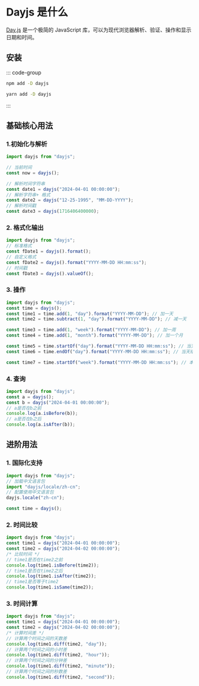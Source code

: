 # Dayjs 是什么

[Day.js](https://day.js.org/zh-CN/) 是一个极简的 JavaScript 库，可以为现代浏览器解析、验证、操作和显示日期和时间。

## 安装

::: code-group

```sh [npm]
npm add -D dayjs
```

```sh [yarn]
yarn add -D dayjs
```

:::

## 基础核心用法

### 1.初始化与解析

```js
import dayjs from "dayjs";

// 当前时间
const now = dayjs();

// 解析时间字符串
const date1 = dayjs("2024-04-01 00:00:00");
// 解析字符串+ 格式
const date2 = dayjs("12-25-1995", "MM-DD-YYYY");
// 解析时间戳
const date3 = dayjs(1716406400000);
```

### 2. 格式化输出

```js
import dayjs from "dayjs";
// 标准格式
const fDate1 = dayjs().format();
// 自定义格式
const fDate2 = dayjs().format("YYYY-MM-DD HH:mm:ss");
// 时间戳
const fDate3 = dayjs().valueOf();
```

### 3. 操作

```js
import dayjs from "dayjs";
const time = dayjs();
const time1 = time.add(1, "day").format("YYYY-MM-DD"); // 加一天
const time2 = time.subtract(1, "day").format("YYYY-MM-DD"); // 减一天

const time3 = time.add(1, "week").format("YYYY-MM-DD"); // 加一周
const time4 = time.add(1, "month").format("YYYY-MM-DD"); // 加一个月

const time5 = time.startOf("day").format("YYYY-MM-DD HH:mm:ss"); // 当天开始的时间
const time6 = time.endOf("day").format("YYYY-MM-DD HH:mm:ss"); // 当天结束的时间

const time7 = time.startOf("week").format("YYYY-MM-DD HH:mm:ss"); // 本周开始的时间
```

### 4. 查询

```js
import dayjs from "dayjs";
const a = dayjs();
const b = dayjs("2024-04-01 00:00:00");
// a是否在b之前
console.log(a.isBefore(b));
// a是否在b之后
console.log(a.isAfter(b));
```

## 进阶用法

### 1. 国际化支持

```js
import dayjs from "dayjs";
// 加载中文语言包
import "dayjs/locale/zh-cn";
// 配置使用中文语言包
dayjs.locale("zh-cn");

const time = dayjs();
```

### 2. 时间比较

```js
import dayjs from "dayjs";
const time1 = dayjs("2024-04-01 00:00:00");
const time2 = dayjs("2024-04-02 00:00:00");
/* 比较时间 */
// time1是否在time2之前
console.log(time1.isBefore(time2));
// time1是否在time2之后
console.log(time1.isAfter(time2));
// time1是否等于time2
console.log(time1.isSame(time2));
```

### 3. 时间计算

```js
import dayjs from "dayjs";
const time1 = dayjs("2024-04-01 00:00:00");
const time2 = dayjs("2024-04-02 00:00:00");
/* 计算时间差 */
// 计算两个时间之间的天数差
console.log(time1.diff(time2, "day"));
// 计算两个时间之间的小时差
console.log(time1.diff(time2, "hour"));
// 计算两个时间之间的分钟差
console.log(time1.diff(time2, "minute"));
// 计算两个时间之间的秒数差
console.log(time1.diff(time2, "second"));
```
